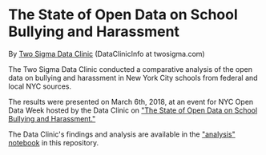 # The State of Open Data on School Bullying and Harassment

By [Two Sigma Data Clinic](https://www.twosigma.com/about/data-clinic/#home) (DataClinicInfo at twosigma.com)

The Two Sigma Data Clinic conducted a comparative analysis of the open data on bullying and harassment in New York City schools from federal and local NYC sources. 

The results were presented on March 6th, 2018, at an event for NYC Open Data Week hosted by the Data Clinic on ["The State of Open Data on School Bullying and Harassment."](https://www.twosigma.com/insights/article/data-clinic-what-we-learned-from-open-data-on-bullying-and-harassment-in-nyc-schools)

The Data Clinic's findings and analysis are available in the ["analysis" notebook](https://github.com/tsdataclinic/open-data-week/blob/master/analysis.ipynb) in this repository.